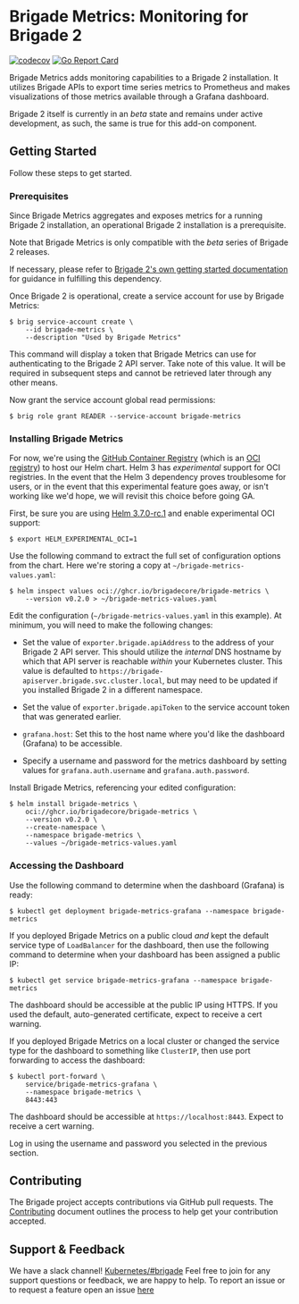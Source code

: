 # Brigade Metrics: Monitoring for Brigade 2

[![codecov](https://codecov.io/gh/brigadecore/brigade-metrics/branch/main/graph/badge.svg?token=ER6NYB0V9K)](https://codecov.io/gh/brigadecore/brigade-metrics)
[![Go Report Card](https://goreportcard.com/badge/github.com/brigadecore/brigade-metrics)](https://goreportcard.com/report/github.com/brigadecore/brigade-metrics)

Brigade Metrics adds monitoring capabilities to a Brigade 2 installation. It
utilizes Brigade APIs to export time series metrics to Prometheus and makes
visualizations of those metrics available through a Grafana dashboard.

Brigade 2 itself is currently in an _beta_ state and remains under active
development, as such, the same is true for this add-on component.

## Getting Started

Follow these steps to get started.

### Prerequisites

Since Brigade Metrics aggregates and exposes metrics for a running Brigade 2
installation, an operational Brigade 2 installation is a prerequisite.

Note that Brigade Metrics is only compatible with the _beta_ series of Brigade 2
releases.

If necessary, please refer to
[Brigade 2's own getting started documentation](https://github.com/brigadecore/brigade/tree/v2)
for guidance in fulfilling this dependency.

Once Brigade 2 is operational, create a service account for use by Brigade
Metrics:

```console
$ brig service-account create \
    --id brigade-metrics \
    --description "Used by Brigade Metrics"
```

This command will display a token that Brigade Metrics can use for
authenticating to the Brigade 2 API server. Take note of this value. It will
be required in subsequent steps and cannot be retrieved later through any other
means.

Now grant the service account global read permissions:

```console
$ brig role grant READER --service-account brigade-metrics
```

### Installing Brigade Metrics

For now, we're using the [GitHub Container Registry](https://ghcr.io) (which is
an [OCI registry](https://helm.sh/docs/topics/registries/)) to host our Helm
chart. Helm 3 has _experimental_ support for OCI registries. In the event that
the Helm 3 dependency proves troublesome for users, or in the event that this
experimental feature goes away, or isn't working like we'd hope, we will revisit
this choice before going GA.

First, be sure you are using
[Helm 3.7.0-rc.1](https://github.com/helm/helm/releases/tag/v3.7.0-rc.1) and
enable experimental OCI support:

```console
$ export HELM_EXPERIMENTAL_OCI=1
```

Use the following command to extract the full set of configuration options from
the chart. Here we're storing a copy at `~/brigade-metrics-values.yaml`:

```console
$ helm inspect values oci://ghcr.io/brigadecore/brigade-metrics \
    --version v0.2.0 > ~/brigade-metrics-values.yaml
```

Edit the configuration (`~/brigade-metrics-values.yaml` in this example). At
minimum, you will need to make the following changes:

* Set the value of `exporter.brigade.apiAddress` to the address of your Brigade 2
  API server. This should utilize the _internal_ DNS hostname by which that API
  server is reachable _within_ your Kubernetes cluster. This value is defaulted
  to `https://brigade-apiserver.brigade.svc.cluster.local`, but may need to be
  updated if you installed Brigade 2 in a different namespace.

* Set the value of `exporter.brigade.apiToken` to the service account token that
  was generated earlier.

* `grafana.host`: Set this to the host name where you'd like the dashboard
  (Grafana) to be accessible.

* Specify a username and password for the metrics dashboard by setting values
  for `grafana.auth.username` and `grafana.auth.password`.

Install Brigade Metrics, referencing your edited configuration:

```console
$ helm install brigade-metrics \
    oci://ghcr.io/brigadecore/brigade-metrics \
    --version v0.2.0 \
    --create-namespace \
    --namespace brigade-metrics \
    --values ~/brigade-metrics-values.yaml
```

### Accessing the Dashboard

Use the following command to determine when the dashboard (Grafana) is ready:

```console
$ kubectl get deployment brigade-metrics-grafana --namespace brigade-metrics 
```

If you deployed Brigade Metrics on a public cloud _and_ kept the default service
type of `LoadBalancer` for the dashboard, then use the following command to
determine when your dashboard has been assigned a public IP:

```console
$ kubectl get service brigade-metrics-grafana --namespace brigade-metrics
```

The dashboard should be accessible at the public IP using HTTPS. If you used
the default, auto-generated certificate, expect to receive a cert warning.

If you deployed Brigade Metrics on a local cluster or changed the service type
for the dashboard to something like `ClusterIP`, then use port forwarding to
access the dashboard:

```console
$ kubectl port-forward \
    service/brigade-metrics-grafana \
    --namespace brigade-metrics \
    8443:443
```

The dashboard should be accessible at `https://localhost:8443`. Expect to
receive a cert warning.

Log in using the username and password you selected in the previous section.

## Contributing

The Brigade project accepts contributions via GitHub pull requests. The
[Contributing](CONTRIBUTING.md) document outlines the process to help get your
contribution accepted.

## Support & Feedback

We have a slack channel!
[Kubernetes/#brigade](https://kubernetes.slack.com/messages/C87MF1RFD) Feel free
to join for any support questions or feedback, we are happy to help. To report
an issue or to request a feature open an issue
[here](https://github.com/brigadecore/brigade-metrics/issues)
